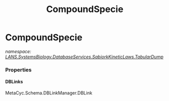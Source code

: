 ﻿---
title: CompoundSpecie
---

# CompoundSpecie
_namespace: [LANS.SystemsBiology.DatabaseServices.SabiorkKineticLaws.TabularDump](N-LANS.SystemsBiology.DatabaseServices.SabiorkKineticLaws.TabularDump.html)_





### Properties

#### DBLinks
MetaCyc.Schema.DBLinkManager.DBLink

